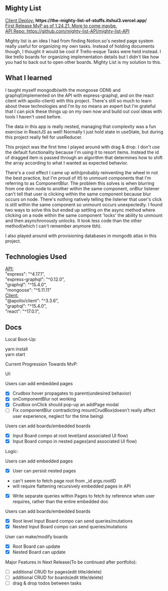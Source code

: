 <h2>Mighty List</h2> 
<ins>Client Deploy:</ins> <b>https://the-mighty-list-of-stuffs.itshui3.vercel.app/</b>
<br /><ins>First Release MvP as of 1.24.21. More to come maybe.</ins>
<br /><ins>API Repo: https://github.com/mighty-list-API/mighty-list-API</ins>

Mighty list is an idea I had from finding Notion.so's nested page system really useful for organizing my own tasks. Instead of holding documents though, I thought it would be cool if Trello-esque Tasks were held instead. I like trello boards for organizing implementation details but I didn't like how you had to back out to open other boards. Mighty List is my solution to this. 

<h2>What I learned</h2>

I taught myself mongodb(with the mongoose ODM) and graphql(implemented on the API with express-graphql, and on the react client with apollo-client) with this project. There's still so much to learn about these technologies and I'm by no means an expert but I'm grateful that I can pick these things up on my own now and build out cool ideas with tools I haven't used before. 

The data in this app is really nested, managing that complexity was a fun exercise in ReactJS as well! Normally I just hold state in useState, but during this project really fell for useReducer. 

This project was the first time I played around with drag & drop. I don't use the default functionality because I'm using it to resort items. Instead the id of dragged item is passed through an algorithm that determines how to shift the array according to what I wanted as expected behavior. 

There's a cool effect I came up with(probably reinventing the wheel in not the best practice, but I'm proud of it!) to unmount components that I'm referring to as ComponentBlur. The problem this solves is when blurring from one dom node to another within the same component, onBlur listener can't tell that user is clicking within the same component because blur occurs on node. There's nothing natively telling the listener that user's click is still within the same component so unmount occurs unexpectedly. I found two ways to solve this but ended up settling on the async method where clicking on a node within the same component 'locks' the ability to unmount and then asynchronously unlocks. It took less code than the other method(which I can't remember anymore tbh). 

I also played around with provisioning databases in mongodb atlas in this project. 

<h2>Technologies Used</h2>
<ins>API:</ins> <br/>
    "express": "^4.17.1",<br/>
    "express-graphql": "^0.12.0",<br/>
    "graphql": "^15.4.0",<br/>
    "mongoose": "^5.11.11"<br/>
<ins>Client:</ins> <br/>
    "@apollo/client": "^3.3.6",<br/>
    "graphql": "^15.4.0",<br/>
    "react": "^17.0.1",<br/>
    
<h2>Docs</h2>
Local Boot-Up: 

yarn install<br />
yarn start

Current Progression Towards MvP: 

UI:

Users can add embedded pages

- [x]  Crudbox hover propagates to parent(undesired behavior)
- [x]  onComponentBlur not working
- [x]  Crudbox onClick should pop-up an addPage modal
- [ ]  Fix componentBlur contradicting mountCrudBox(doesn't really affect user experience, neglect for the time being)

Users can add boards/embedded boards

- [x]  Input Board compo at root level(and associated UI flow)
- [x]  Input Board compo in nested pages(and associated UI flow)

Logic:

Users can add embedded pages

- [x]  User can persist nested pages
- can't seem to fetch page root from _id args.rootID
- will require flattening recursively embedded pages in API
- [x]  Write separate queries within Pages to fetch by reference when user requires, rather than the entire embedded doc

Users can add boards/embedded boards

- [x]  Root level Input Board compo can send queries/mutations
- [x]  Nested Input Board compo can send queries/mutations

User can make/modify boards

- [x]  Root Board can update
- [x]  Nested Board can update

Major Features in Next Release(To be continued after portfolio): 

- [ ]  additional CRUD for pages(edit title/delete)
- [ ]  additional CRUD for boards(edit title/delete)
- [ ]  drag & drop todos between tasks
